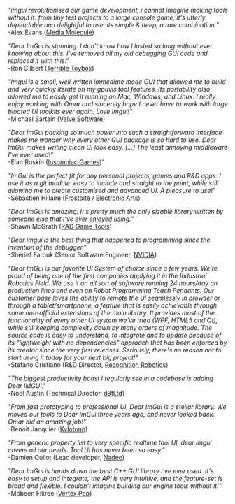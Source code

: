 _"imgui revolutionised our game development, i cannot imagine making tools without it. from tiny test projects to a large console game, it's utterly dependable and delightful to use. its simple & deep, a rare combination._"
<br>-Alex Evans ([Media Molecule](mediamolecule.com))

_"Dear ImGui is stunning. I don't know how I lasted so long without ever knowing about this. I've removed all my old debugging GUI code and replaced it with this."_
<br>-Ron Gilbert ([Terrible Toybox](https://thimbleweedpark.com))

_"Imgui is a small, well written immediate mode GUI that allowed me to build and very quickly iterate on my gpuvis tool features. Its portability also allowed me to easily get it running on Mac, Windows, and Linux. I really enjoy working with Omar and sincerely hope I never have to work with large bloated UI toolkits ever again. Love Imgui!"_
<br>-Michael Sartain ([Valve Software](https://www.valvesoftware.com))

_"Dear ImGui packing so much power into such a straightforward interface makes me wonder why every other GUI package is so hard to use. Dear ImGui makes writing clean UI look easy. [...] The least annoying middleware I’ve ever used!"_
<br>-Elan Ruskin ([Insomniac Games](https://insomniac.games))"

_"ImGui is the perfect fit for any personal projects, games and R&D apps. I use it as a git module: easy to include and straight to the point, while still allowing me to create customised and advanced UI. A pleasure to use!"_
<br>-Sébastien Hillaire ([Frostbite](https://www.ea.com/frostbite) / [Electronic Arts](https://www.ea.com))

_"Dear ImGui is amazing. It's pretty much the only sizable library written by someone else that I've ever enjoyed using."_
<br>-Shawn McGrath ([RAD Game Tools](http://www.radgametools.com/))

_"Dear imgui is the best thing that happened to programming since the invention of the debugger."_
<br>-Sherief Farouk (Senior Software Engineer, [NVIDIA](http://www.nvidia.com))

_"Dear ImGui is our favorite UI System of choice since a few years. We're proud of being one of the first companies applying it in the Industrial Robotics Field.
We use it on all sort of software running 24 hours/day on production lines and even on Robot Programming Teach Pendants.
Our customer base loves the ability to remote the UI seamlessly in browser or through a tablet/smartphone, a feature that is easily achievable through some non-official extensions of the main library.
It provides most of the functionality of every other UI system we've tried (WPF, HTML5 and Qt), while still keeping complexity down by many orders of magnitude.
The source code is easy to understand, to integrate and to update because of its "lightweight with no dependencies" approach that has been enforced by its creator since the very first releases.
Seriously, there's no reason not to start using it today for your next big project!"_
<br>-Stefano Cristiano (R&D Director, [Recognition Robotics](https://recognitionrobotics.com/))

_"The biggest productivity boost I regularly see in a codebase is adding Dear IMGUI."_
<br>-Noel Austin (Technical Director, [d3tLtd](https://d3tltd.com/))

_"From fast prototyping to professional UI, Dear ImGui is a stellar library. We moved our tools to Dear ImGui three years ago, and never looked back. Omar did an amazing job!"_
<br>-Benoit Jacquier ([Kylotonn](www.kylotonngames.com))

_"From generic property list to very specific realtime tool UI, dear imgui covers all our needs. Tool UI has never been so easy."_
<br>-Damien Quilot (Lead developer, [Nadeo](https://www.nadeo.com/))

_"Dear ImGui is hands down the best C++ GUI library I've ever used. It's easy to setup and integrate, the API is very intuitive, and the feature-set is broad and flexible. I couldn't imagine building our engine tools without it!"_
<br>-Mobeen Fikree ([Vertex Pop](http://www.vertexpop.com/))